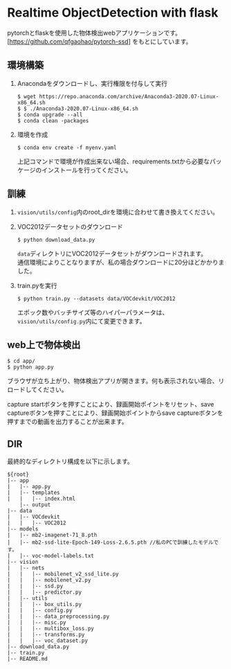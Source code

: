 # Realtime ObjectDetection with flask
pytorchとflaskを使用した物体検出webアプリケーションです。  
[https://github.com/qfgaohao/pytorch-ssd] をもとにしています。

## 環境構築
1. Anacondaをダウンロードし、実行権限を付与して実行
    ```
    $ wget https://repo.anaconda.com/archive/Anaconda3-2020.07-Linux-x86_64.sh
    $ $ ./Anaconda3-2020.07-Linux-x86_64.sh
    $ conda upgrade --all
    $ conda clean -packages
    ```

1. 環境を作成
    ```
    $ conda env create -f myenv.yaml
    ```

    上記コマンドで環境が作成出来ない場合、requirements.txtから必要なパッケージのインストールを行ってください。


## 訓練
1. ```vision/utils/config```内のroot_dirを環境に合わせて書き換えてください。

1. VOC2012データセットのダウンロード
    ```
    $ python download_data.py
    ```
    ```data```ディレクトリにVOC2012データセットがダウンロードされます。  
    通信環境によりことなりますが、私の場合ダウンロードに20分ほどかかりました。

1. train.pyを実行
    ```
    $ python train.py --datasets data/VOCdevkit/VOC2012 
    ```
    エポック数やバッチサイズ等のハイパーパラメータは、```vision/utils/config.py```内にて変更できます。


## web上で物体検出
```
$ cd app/
$ python app.py
```
ブラウザが立ち上がり、物体検出アプリが開きます。何も表示されない場合、リロードしてください。

capture startボタンを押すことにより、録画開始ポイントをリセット、save captureボタンを押すことにより、録画開始ポイントからsave captureボタンを押すまでの動画を出力することが出来ます。
## DIR
最終的なディレクトリ構成を以下に示します。
```
${root}
|-- app
|   |-- app.py
|   |-- templates
|   |   |-- index.html
    |-- output
|-- data
|   |-- VOCdevkit
|   |   |-- VOC2012
|-- models
|   |-- mb2-imagenet-71_8.pth
|   |-- mb2-ssd-lite-Epoch-149-Loss-2.6.5.pth //私のPCで訓練したモデルです。
|   |-- voc-model-labels.txt
|-- vision
|   |-- nets
|   |   |-- mobilenet_v2_ssd_lite.py
|   |   |-- mobilenet_v2.py 
|   |   |-- ssd.py
|   |   |-- predictor.py
|   |-- utils
|   |   |-- box_utils.py
|   |   |-- config.py
|   |   |-- data_preprocessing.py
|   |   |-- misc.py
|   |   |-- multibox_loss.py
|   |   |-- transforms.py
|   |   |-- voc_dataset.py
|-- download_data.py 
|-- train.py
|-- README.md
```
